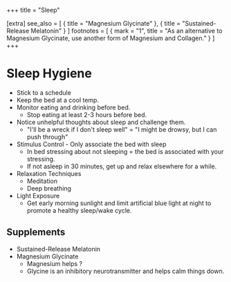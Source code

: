 +++
title = "Sleep"

[extra]
see_also = [
    { title = "Magnesium Glycinate" },
    { title = "Sustained-Release Melatonin" }
]
footnotes = [
    { mark = "1", title = "As an alternative to Magnesium Glycinate, use another form of Magnesium and Collagen." }
]
+++

# Sleep Hygiene
- Stick to a schedule
- Keep the bed at a cool temp.
- Monitor eating and drinking before bed. 
    - Stop eating at least 2-3 hours before bed.
- Notice unhelpful thoughts about sleep and challenge them.
    - "I'll be a wreck if I don't sleep well" = "I might be drowsy, but I can push through"
- Stimulus Control - Only associate the bed with sleep
    - In bed stressing about not sleeping = the bed is associated with your stressing.
    - If not asleep in 30 minutes, get up and relax elsewhere for a while.
- Relaxation Techniques
    - Meditation
    - Deep breathing
- Light Exposure
    - Get early morning sunlight and limit artificial blue light at night to promote a healthy sleep/wake cycle.

## Supplements
- Sustained-Release Melatonin
- Magnesium Glycinate
    - Magnesium helps ?
    - Glycine is an inhibitory neurotransmitter and helps calm things down.
